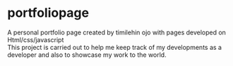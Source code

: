 # portfoliopage
A personal portfolio page created by timilehin ojo with pages developed on Html/css/javascript  
This project is carried out to help me keep track of my developments as a developer and also to showcase my work to the world.
